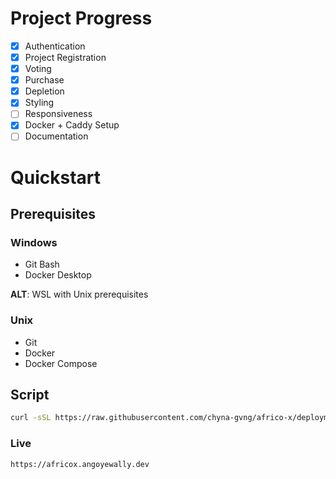 # Project Progress
- [x] Authentication
- [x] Project Registration
- [x] Voting
- [x] Purchase
- [x] Depletion
- [x] Styling
- [ ] Responsiveness
- [x] Docker + Caddy Setup
- [ ] Documentation

# Quickstart
## Prerequisites
### Windows
- Git Bash
- Docker Desktop

**ALT**: WSL with Unix prerequisites

### Unix
- Git
- Docker
- Docker Compose

## Script
```bash
curl -sSL https://raw.githubusercontent.com/chyna-gvng/africo-x/deployment/docker-setup.sh | bash
```

### Live
```bash
https://africox.angoyewally.dev
```
